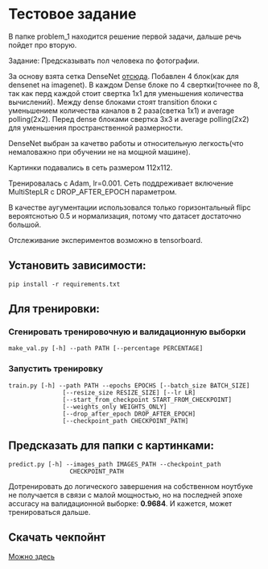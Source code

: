 # Тестовое задание

В папке problem_1 находится решение первой задачи, дальше речь пойдет про вторую.

Задание: Предсказывать пол человека по фотографии.

За основу взята сетка DenseNet [отсюда](https://github.com/andreasveit/densenet-pytorch). Побавлен 4 блок(как для densenet на imagenet). В каждом Dense блоке по 4 свертки(точнее по 8, так как перд каждой стоит свертка 1x1 для уменьшения количества вычислений). Между dense блоками стоят transition блоки с уменьшением количества каналов в 2 раза(светка 1x1) и average polling(2x2). Перед dense блоками свертка 3x3 и average polling(2x2) для уменьшения пространственной размерности.

DenseNet выбран за качетво работы и относительную легкость(что немаловажно при обучении не на мощной машине).

Картинки подавались в сеть размером 112х112.

Тренировалась с Adam, lr=0.001. Сеть поддреживает включение MultiStepLR c DROP_AFTER_EPOCH параметром.

В качестве аугументации использовался только горизонтальный flipс вероятснотью 0.5 и нормализация, потому что датасет достаточно большой.

Отслеживание экспериментов возможно в tensorboard.

## Установить зависимости:

~~~
pip install -r requirements.txt
~~~

## Для тренировки:

### Сгенировать тренировочную и валидационную выборки

~~~
make_val.py [-h] --path PATH [--percentage PERCENTAGE]
~~~


### Запустить тренировку

~~~
train.py [-h] --path PATH --epochs EPOCHS [--batch_size BATCH_SIZE]
               [--resize_size RESIZE_SIZE] [--lr LR]
               [--start_from_checkpoint START_FROM_CHECKPOINT]
               [--weights_only WEIGHTS_ONLY]
               [--drop_after_epoch DROP_AFTER_EPOCH]
               [--checkpoint_path CHECKPOINT_PATH]
~~~

## Предсказать для папки с картинками:
~~~
predict.py [-h] --images_path IMAGES_PATH --checkpoint_path
                 CHECKPOINT_PATH
~~~

Дотренировать до логического завершения на собственном ноутбуке не получается в связи с малой мощностью, но на последней эпохе accuracy на валидационной выборке: **0.9684**. И кажется, может тренироваться дальше.

## Скачать чекпойнт
[Можно здесь](
https://drive.google.com/file/d/1cXFTlJKrPN7FaEDOHUH9FouwysUw7ZkF/view?usp=sharing)

